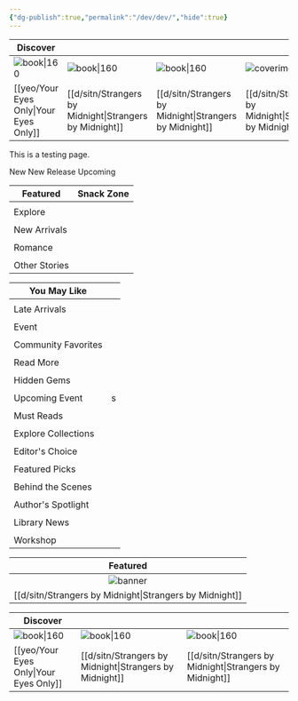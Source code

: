```yaml
---
{"dg-publish":true,"permalink":"/dev/dev/","hide":true}
---
```



| Discover                           |                                                  |                                                  |                                   |
| ---------------------------------- | ------------------------------------------------ | ------------------------------------------------ | --------------------------------- |
| ![book\|160](/img/user/yeo/yeostorage/yeocover.webp)        | ![book\|160](/img/user/d/sitn/sitncover.webp)                     | ![book\|160](/img/user/d/sitn/sitncover.webp)                     | ![coverimg\|250](/img/user/d/sitn/sitnbanner.webp) |
| [[yeo/Your Eyes Only\|Your Eyes Only]] | [[d/sitn/Strangers by Midnight\|Strangers by Midnight]] | [[d/sitn/Strangers by Midnight\|Strangers by Midnight]] | [[d/sitn/Strangers by Midnight\|Strangers by Midnight]]         |

This is a testing page.

<div class="fake-button-container">
  <span class="fake-button">New</span>
  <span class="fake-button">New Release</span>
  <span class="fake-button">Upcoming</span>
</div>


| Featured      | Snack Zone |
| ------------- | ---------- |
|               |            |
| Explore       |            |
|               |            |
| New Arrivals  |            |
|               |            |
| Romance       |            |
|               |            |
| Other Stories |            |


| You May Like        |     |
| ------------------- | --- |
|                     |     |
| Late Arrivals       |     |
|                     |     |
| Event               |     |
|                     |     |
| Community Favorites |     |
|                     |     |
| Read More           |     |
|                     |     |
| Hidden Gems         |     |
|                     |     |
| Upcoming Event      | s   |
|                     |     |
| Must Reads          |     |
|                     |     |
| Explore Collections |     |
|                     |     |
| Editor's Choice     |     |
|                     |     |
| Featured Picks      |     |
|                     |     |
| Behind the Scenes   |     |
|                     |     |
| Author's Spotlight  |     |
|                     |     |
| Library News        |     |
|                     |     |
| Workshop            |     |


|                     Featured                     |
| :----------------------------------------------: |
|            ![banner](/img/user/d/sitn/sitnbanner.webp)            |
| [[d/sitn/Strangers by Midnight\|Strangers by Midnight]] |

<div id="nightzone">

| Discover                           |                                                  |                                                  |
| ---------------------------------- | ------------------------------------------------ | ------------------------------------------------ |
| ![book\|160](/img/user/yeo/yeostorage/yeocover.webp)        | ![book\|160](/img/user/d/sitn/sitncover.webp)                     | ![book\|160](/img/user/d/sitn/sitncover.webp)                     |
| [[yeo/Your Eyes Only\|Your Eyes Only]] | [[d/sitn/Strangers by Midnight\|Strangers by Midnight]] | [[d/sitn/Strangers by Midnight\|Strangers by Midnight]] |

</div>